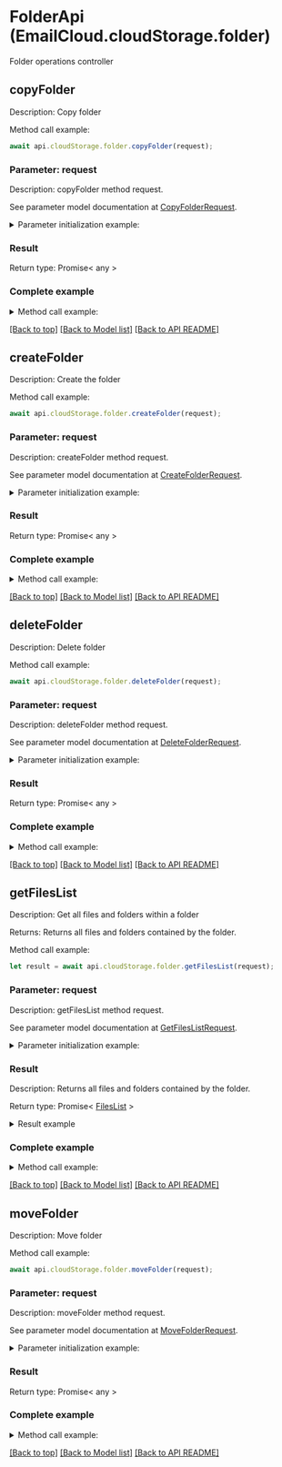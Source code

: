 # FolderApi (EmailCloud.cloudStorage.folder)

Folder operations controller

<a name="copyFolder"></a>
## **copyFolder**

Description: Copy folder

Method call example:
```typescript
await api.cloudStorage.folder.copyFolder(request);
```

### Parameter: request

Description: copyFolder method request.

See parameter model documentation at [CopyFolderRequest](CopyFolderRequest.md).

<details>
    <summary>Parameter initialization example:</summary>
    
```typescript
let request = Models.CopyFolderRequest()
    .srcPath('/storage/path/to/source/folder')
    .destPath('/storage/path/to/destination/folder')
    .srcStorageName('First Storage')
    .destStorageName('Other Storage')
    .build();
```

</details>

### Result

Return type: Promise< any >

### Complete example

<details>
    <summary>Method call example:</summary>

```typescript
const api = new EmailCloud(app_key, app_sid);

// Prepare parameters:
let request = Models.CopyFolderRequest()
    .srcPath('/storage/path/to/source/folder')
    .destPath('/storage/path/to/destination/folder')
    .srcStorageName('First Storage')
    .destStorageName('Other Storage')
    .build();

// Call method:
await api.cloudStorage.folder.copyFolder(request);
```

</details>

[[Back to top]](#) [[Back to Model list]](Models.md) [[Back to API README]](README.md)

<a name="createFolder"></a>
## **createFolder**

Description: Create the folder

Method call example:
```typescript
await api.cloudStorage.folder.createFolder(request);
```

### Parameter: request

Description: createFolder method request.

See parameter model documentation at [CreateFolderRequest](CreateFolderRequest.md).

<details>
    <summary>Parameter initialization example:</summary>
    
```typescript
let request = Models.CreateFolderRequest()
    .path('/storage/path/to/new/folder')
    .storageName('First Storage')
    .build();
```

</details>

### Result

Return type: Promise< any >

### Complete example

<details>
    <summary>Method call example:</summary>

```typescript
const api = new EmailCloud(app_key, app_sid);

// Prepare parameters:
let request = Models.CreateFolderRequest()
    .path('/storage/path/to/new/folder')
    .storageName('First Storage')
    .build();

// Call method:
await api.cloudStorage.folder.createFolder(request);
```

</details>

[[Back to top]](#) [[Back to Model list]](Models.md) [[Back to API README]](README.md)

<a name="deleteFolder"></a>
## **deleteFolder**

Description: Delete folder

Method call example:
```typescript
await api.cloudStorage.folder.deleteFolder(request);
```

### Parameter: request

Description: deleteFolder method request.

See parameter model documentation at [DeleteFolderRequest](DeleteFolderRequest.md).

<details>
    <summary>Parameter initialization example:</summary>
    
```typescript
let request = Models.DeleteFolderRequest()
    .path('/storage/path/to/folder')
    .storageName('First Storage')
    .recursive(true)
    .build();
```

</details>

### Result

Return type: Promise< any >

### Complete example

<details>
    <summary>Method call example:</summary>

```typescript
const api = new EmailCloud(app_key, app_sid);

// Prepare parameters:
let request = Models.DeleteFolderRequest()
    .path('/storage/path/to/folder')
    .storageName('First Storage')
    .recursive(true)
    .build();

// Call method:
await api.cloudStorage.folder.deleteFolder(request);
```

</details>

[[Back to top]](#) [[Back to Model list]](Models.md) [[Back to API README]](README.md)

<a name="getFilesList"></a>
## **getFilesList**

Description: Get all files and folders within a folder

Returns: Returns all files and folders contained by the folder.

Method call example:
```typescript
let result = await api.cloudStorage.folder.getFilesList(request);
```

### Parameter: request

Description: getFilesList method request.

See parameter model documentation at [GetFilesListRequest](GetFilesListRequest.md).

<details>
    <summary>Parameter initialization example:</summary>
    
```typescript
let request = Models.GetFilesListRequest()
    .path('/storage/path/to/folder')
    .storageName('First Storage')
    .build();
```

</details>

### Result

Description: Returns all files and folders contained by the folder.

Return type: Promise< [FilesList](FilesList.md) >

<details>
    <summary>Result example</summary>

```typescript
let result = Models.filesList()
    .value([
        Models.storageFile()
            .name('file.ext')
            .modifiedDate(new Date())
            .size(1024)
            .path('/path/to/file/on/storage')
            .build()])
    .build();
```

</details>


### Complete example

<details>
    <summary>Method call example:</summary>

```typescript
const api = new EmailCloud(app_key, app_sid);

// Prepare parameters:
let request = Models.GetFilesListRequest()
    .path('/storage/path/to/folder')
    .storageName('First Storage')
    .build();

// Call method:
let result = await api.cloudStorage.folder.getFilesList(request);

// Result example:
result = Models.filesList()
    .value([
        Models.storageFile()
            .name('file.ext')
            .modifiedDate(new Date())
            .size(1024)
            .path('/path/to/file/on/storage')
            .build()])
    .build();
```

</details>

[[Back to top]](#) [[Back to Model list]](Models.md) [[Back to API README]](README.md)

<a name="moveFolder"></a>
## **moveFolder**

Description: Move folder

Method call example:
```typescript
await api.cloudStorage.folder.moveFolder(request);
```

### Parameter: request

Description: moveFolder method request.

See parameter model documentation at [MoveFolderRequest](MoveFolderRequest.md).

<details>
    <summary>Parameter initialization example:</summary>
    
```typescript
let request = Models.MoveFolderRequest()
    .srcPath('/storage/path/to/source/folder')
    .destPath('/storage/path/to/destination/folder')
    .srcStorageName('First Storage')
    .destStorageName('Other Storage')
    .build();
```

</details>

### Result

Return type: Promise< any >

### Complete example

<details>
    <summary>Method call example:</summary>

```typescript
const api = new EmailCloud(app_key, app_sid);

// Prepare parameters:
let request = Models.MoveFolderRequest()
    .srcPath('/storage/path/to/source/folder')
    .destPath('/storage/path/to/destination/folder')
    .srcStorageName('First Storage')
    .destStorageName('Other Storage')
    .build();

// Call method:
await api.cloudStorage.folder.moveFolder(request);
```

</details>

[[Back to top]](#) [[Back to Model list]](Models.md) [[Back to API README]](README.md)

